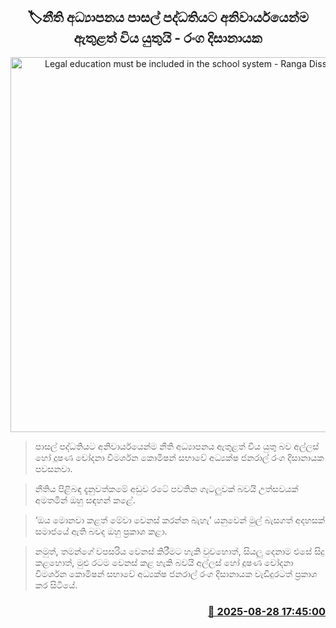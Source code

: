 <p align='center'><b><h2 align='center' title='Legal education must be included in the school system - Ranga Dissanayake'>🏷නීති අධ්‍යාපනය පාසල් පද්ධතියට අනිවාර්යයෙන්ම ඇතුළත් විය යුතුයි - රංග දිසානායක</h2></b></p>
<p align='center'><img src='https://helakuru.sgp1.cdn.digitaloceanspaces.com/esana/images/lib/ranga-disanayake-yt.jpg' width='600' alt='Legal education must be included in the school system - Ranga Dissanayake'></p>

> පාසල් පද්ධතියට අනිවාර්යයෙන්ම නීති අධ්‍යාපනය ඇතුළත් විය යුතු බව අල්ලස් හෝ දූෂණ චෝදනා විමර්ශන කොමිෂන් සභාවේ අධ්‍යක්ෂ ජනරාල් රංග දිසානායක පවසනවා.

> නීතිය පිළිබඳ දැනුවත්කමේ අඩුව රටේ පවතින ගැටලුවක් බවයි උත්සවයක් අමතමින් ඔහු සඳහන් කළේ.

> ‘ඔය මොනවා කළත් මේවා වෙනස් කරන්න බැහැ’ යනුවෙන් මුල් බැසගත් අදහසක් සමාජයේ ඇති බවද ඔහු ප්‍රකාශ කළා.

> නමුත්, තමන්ගේ වපසරිය වෙනස් කිරීමට හැකි වුවහොත්, සියලු දෙනාම එසේ සිදු කළහොත්, මුළු රටම වෙනස් කළ හැකි බවයි අල්ලස් හෝ දූෂණ චෝදනා විමර්ශන කොමිෂන් සභාවේ අධ්‍යක්ෂ ජනරාල් රංග දිසානායක වැඩිදුරටත් ප්‍රකාශ කර සිටියේ.



<h3 align='right'><a href='https://www.helakuru.lk/esana/p/113156/'>📅 2025-08-28 17:45:00</a></h3>
